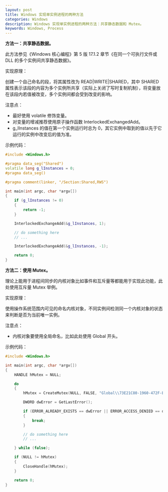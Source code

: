 ```yaml
---
layout: post
title: Windows 实现单实例进程的两种方法
categories: Windows
description: Windows 实现单实例进程的两种方法：共享静态数据和 Mutex。
keywords: Windows, Process
---
```


**方法一：共享静态数据。**

此方法参见《Windows 核心编程》第 5 版 17.1.2 章节《在同一个可执行文件或 DLL 的多个实例间共享静态数据》。

实现原理：

创建一个自己命名的段，将其属性改为 READ|WRITE|SHARED，其中 SHARED 属性表示该段的内容为多个实例所共享（实际上关闭了写时复制机制），将变量放在该段内若值被改变，多个实例间都会受到改变的影响。

注意点：

* 最好使用 volatile 修饰变量。
* 对变量的增减推荐使用原子操作函数 InterlockedExchangedAdd。
* g\_lInstances 的值在第一个实例运行时总为 0，其它实例中取到的值以先于它运行的实例中改变后的值为准。

示例代码：

```C++
#include <Windows.h>

#pragma data_seg("Shared")
volatile long g_lInstances = 0;
#pragma data_seg()

#pragma comment(linker, "/Section:Shared,RWS")

int main(int argc, char *argv[])
{
    if (g_lInstances != 0)
    {
        return -1;
    }

    InterlockedExchangeAdd(&g_lInstances, 1);

    // do something here
    // ...

    InterlockedExchangeAdd(&g_lInstances, -1);

    return 0;
}
```

**方法二：使用 Mutex。**

理论上能用于进程间同步的内核对象比如事件和互斥量等都能用于实现此功能，此处使用互斥量 Mutex 举例。

实现原理：

使用操作系统范围内可见的命名内核对象，不同实例间检测同一个内核对象的状态来判断是否为当前唯一实例。

注意点：

* 内核对象要使用全局命名，比如此处使用 Global 开头。

示例代码：

```C++
#include <Windows.h>

int main(int argc, char *argv[])
{
    HANDLE hMutex = NULL;

    do
    {
        hMutex = CreateMutex(NULL, FALSE, "Global\\73E21C80-1960-472F-BF0B-3EE7CC7AF17E");

        DWORD dwError = GetLastError();

        if (ERROR_ALREADY_EXISTS == dwError || ERROR_ACCESS_DENIED == dwError)
        {
            break;
        }

        // do something here
        // ...

    } while (false);

    if (NULL != hMutex)
    {
        CloseHandle(hMutex);
    }

    return 0;
}
```
